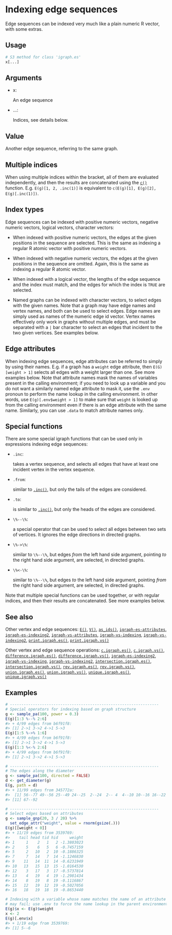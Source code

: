 # Indexing edge sequences

Edge sequences can be indexed very much like a plain numeric R vector,
with some extras.

## Usage

``` r
# S3 method for class 'igraph.es'
x[...]
```

## Arguments

- x:

  An edge sequence

- ...:

  Indices, see details below.

## Value

Another edge sequence, referring to the same graph.

## Multiple indices

When using multiple indices within the bracket, all of them are
evaluated independently, and then the results are concatenated using the
[`c()`](https://rdrr.io/r/base/c.html) function. E.g.
`E(g)[1, 2, .inc(1)]` is equivalent to
`c(E(g)[1], E(g)[2], E(g)[.inc(1)])`.

## Index types

Edge sequences can be indexed with positive numeric vectors, negative
numeric vectors, logical vectors, character vectors:

- When indexed with positive numeric vectors, the edges at the given
  positions in the sequence are selected. This is the same as indexing a
  regular R atomic vector with positive numeric vectors.

- When indexed with negative numeric vectors, the edges at the given
  positions in the sequence are omitted. Again, this is the same as
  indexing a regular R atomic vector.

- When indexed with a logical vector, the lengths of the edge sequence
  and the index must match, and the edges for which the index is `TRUE`
  are selected.

- Named graphs can be indexed with character vectors, to select edges
  with the given names. Note that a graph may have edge names and vertex
  names, and both can be used to select edges. Edge names are simply
  used as names of the numeric edge id vector. Vertex names effectively
  only work in graphs without multiple edges, and must be separated with
  a `|` bar character to select an edges that incident to the two given
  vertices. See examples below.

## Edge attributes

When indexing edge sequences, edge attributes can be referred to simply
by using their names. E.g. if a graph has a `weight` edge attribute,
then `E(G)[weight > 1]` selects all edges with a weight larger than one.
See more examples below. Note that attribute names mask the names of
variables present in the calling environment; if you need to look up a
variable and you do not want a similarly named edge attribute to mask
it, use the `.env` pronoun to perform the name lookup in the calling
environment. In other words, use `E(g)[.env$weight > 1]` to make sure
that `weight` is looked up from the calling environment even if there is
an edge attribute with the same name. Similarly, you can use `.data` to
match attribute names only.

## Special functions

There are some special igraph functions that can be used only in
expressions indexing edge sequences:

- `.inc`:

  takes a vertex sequence, and selects all edges that have at least one
  incident vertex in the vertex sequence.

- `.from`:

  similar to
  [`.inc()`](https://r.igraph.org/reference/inside-square-error.md), but
  only the tails of the edges are considered.

- `.to`:

  is similar to
  [`.inc()`](https://r.igraph.org/reference/inside-square-error.md), but
  only the heads of the edges are considered.

- `\%--\%`:

  a special operator that can be used to select all edges between two
  sets of vertices. It ignores the edge directions in directed graphs.

- `\%->\%`:

  similar to `\%--\%`, but edges *from* the left hand side argument,
  pointing *to* the right hand side argument, are selected, in directed
  graphs.

- `\%<-\%`:

  similar to `\%--\%`, but edges *to* the left hand side argument,
  pointing *from* the right hand side argument, are selected, in
  directed graphs.

Note that multiple special functions can be used together, or with
regular indices, and then their results are concatenated. See more
examples below.

## See also

Other vertex and edge sequences:
[`E()`](https://r.igraph.org/reference/E.md),
[`V()`](https://r.igraph.org/reference/V.md),
[`as_ids()`](https://r.igraph.org/reference/as_ids.md),
[`igraph-es-attributes`](https://r.igraph.org/reference/igraph-es-attributes.md),
[`igraph-es-indexing2`](https://r.igraph.org/reference/igraph-es-indexing2.md),
[`igraph-vs-attributes`](https://r.igraph.org/reference/igraph-vs-attributes.md),
[`igraph-vs-indexing`](https://r.igraph.org/reference/igraph-vs-indexing.md),
[`igraph-vs-indexing2`](https://r.igraph.org/reference/igraph-vs-indexing2.md),
[`print.igraph.es()`](https://r.igraph.org/reference/print.igraph.es.md),
[`print.igraph.vs()`](https://r.igraph.org/reference/print.igraph.vs.md)

Other vertex and edge sequence operations:
[`c.igraph.es()`](https://r.igraph.org/reference/c.igraph.es.md),
[`c.igraph.vs()`](https://r.igraph.org/reference/c.igraph.vs.md),
[`difference.igraph.es()`](https://r.igraph.org/reference/difference.igraph.es.md),
[`difference.igraph.vs()`](https://r.igraph.org/reference/difference.igraph.vs.md),
[`igraph-es-indexing2`](https://r.igraph.org/reference/igraph-es-indexing2.md),
[`igraph-vs-indexing`](https://r.igraph.org/reference/igraph-vs-indexing.md),
[`igraph-vs-indexing2`](https://r.igraph.org/reference/igraph-vs-indexing2.md),
[`intersection.igraph.es()`](https://r.igraph.org/reference/intersection.igraph.es.md),
[`intersection.igraph.vs()`](https://r.igraph.org/reference/intersection.igraph.vs.md),
[`rev.igraph.es()`](https://r.igraph.org/reference/rev.igraph.es.md),
[`rev.igraph.vs()`](https://r.igraph.org/reference/rev.igraph.vs.md),
[`union.igraph.es()`](https://r.igraph.org/reference/union.igraph.es.md),
[`union.igraph.vs()`](https://r.igraph.org/reference/union.igraph.vs.md),
[`unique.igraph.es()`](https://r.igraph.org/reference/unique.igraph.es.md),
[`unique.igraph.vs()`](https://r.igraph.org/reference/unique.igraph.vs.md)

## Examples

``` r
# -----------------------------------------------------------------
# Special operators for indexing based on graph structure
g <- sample_pa(100, power = 0.3)
E(g)[1:3 %--% 2:6]
#> + 4/99 edges from b6f91f8:
#> [1] 2->1 3->2 4->1 5->3
E(g)[1:5 %->% 1:6]
#> + 4/99 edges from b6f91f8:
#> [1] 2->1 3->2 4->1 5->3
E(g)[1:3 %<-% 2:6]
#> + 4/99 edges from b6f91f8:
#> [1] 2->1 3->2 4->1 5->3

# -----------------------------------------------------------------
# The edges along the diameter
g <- sample_pa(100, directed = FALSE)
d <- get_diameter(g)
E(g, path = d)
#> + 11/99 edges from 345772a:
#>  [1] 56--77 49--56 25--49 24--25  2--24  2-- 4  4--10 10--16 16--22 22--67
#> [11] 67--92

# -----------------------------------------------------------------
# Select edges based on attributes
g <- sample_gnp(20, 3 / 20) %>%
  set_edge_attr("weight", value = rnorm(gsize(.)))
E(g)[[weight < 0]]
#> + 11/19 edges from 3539769:
#>    tail head tid hid     weight
#> 1     1    2   1   2 -1.3803023
#> 2     5    6   5   6 -0.7457159
#> 5     2   10   2  10 -0.1886325
#> 7     7   14   7  14 -1.1246830
#> 9    11   14  11  14 -0.6231949
#> 10   13   15  13  15 -1.0164530
#> 12    3   17   3  17 -0.5737814
#> 13    4   19   4  19 -1.2981434
#> 14    8   19   8  19 -0.1116867
#> 15   12   19  12  19 -0.5027056
#> 16   18   19  18  19 -0.8653440

# Indexing with a variable whose name matches the name of an attribute
# may fail; use .env to force the name lookup in the parent environment
E(g)$x <- E(g)$weight
x <- 2
E(g)[.env$x]
#> + 1/19 edge from 3539769:
#> [1] 5--6
```
